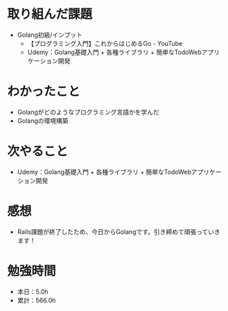 # 取り組んだ課題
* Golang初級/インプット
  * 【プログラミング入門】これからはじめるGo - YouTube
  * Udemy：Golang基礎入門 + 各種ライブラリ + 簡単なTodoWebアプリケーション開発

# わかったこと
* Golangがどのようなプログラミング言語かを学んだ
* Golangの環境構築

# 次やること
* Udemy：Golang基礎入門 + 各種ライブラリ + 簡単なTodoWebアプリケーション開発

# 感想
* Rails課題が終了したため、今日からGolangです。引き締めて頑張っていきます！

# 勉強時間
* 本日：5.0h
* 累計：566.0h